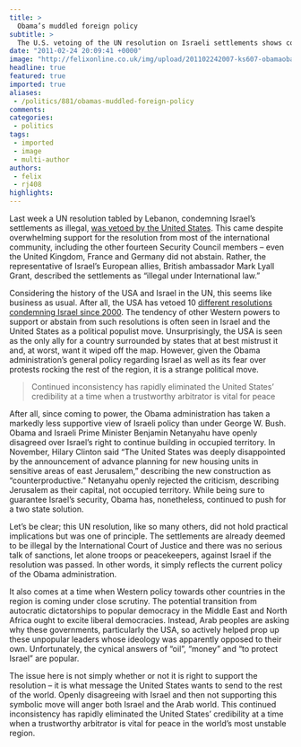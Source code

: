 ```yaml
---
title: >
  Obama’s muddled foreign policy
subtitle: >
  The U.S. vetoing of the UN resolution on Israeli settlements shows confusion
date: "2011-02-24 20:09:41 +0000"
image: "http://felixonline.co.uk/img/upload/201102242007-ks607-obamaoba.jpg"
headline: true
featured: true
imported: true
aliases:
 - /politics/881/obamas-muddled-foreign-policy
comments:
categories:
 - politics
tags:
 - imported
 - image
 - multi-author
authors:
 - felix
 - rj408
highlights:
---
```


Last week a UN resolution tabled by Lebanon, condemning Israel’s settlements as illegal, [was vetoed by the United States](http://www.bbc.co.uk/news/world-middle-east-12512732). This came despite overwhelming support for the resolution from most of the international community, including the other fourteen Security Council members – even the United Kingdom, France and Germany did not abstain. Rather, the representative of Israel’s European allies, British ambassador Mark Lyall Grant, described the settlements as “illegal under International law.”

Considering the history of the USA and Israel in the UN, this seems like business as usual. After all, the USA has vetoed 10 [different resolutions condemning Israel since 2000](http://www.globalpolicy.org/security-council/tables-and-charts-on-the-security-council-0-82/subjects-of-un-security-council-vetoes.html). The tendency of other Western powers to support or abstain from such resolutions is often seen in Israel and the United States as a political populist move. Unsurprisingly, the USA is seen as the only ally for a country surrounded by states that at best mistrust it and, at worst, want it wiped off the map. However, given the Obama administration’s general policy regarding Israel as well as its fear over protests rocking the rest of the region, it is a strange political move.

> Continued inconsistency has rapidly eliminated the United States’ credibility at a time when a trustworthy arbitrator is vital for peace

After all, since coming to power, the Obama administration has taken a markedly less supportive view of Israeli policy than under George W. Bush. Obama and Israeli Prime Minister Benjamin Netanyahu have openly disagreed over Israel’s right to continue building in occupied territory. In November, Hilary Clinton said “The United States was deeply disappointed by the announcement of advance planning for new housing units in sensitive areas of east Jerusalem,” describing the new construction as “counterproductive.” Netanyahu openly rejected the criticism, describing Jerusalem as their capital, not occupied territory. While being sure to guarantee Israel’s security, Obama has, nonetheless, continued to push for a two state solution.

Let’s be clear; this UN resolution, like so many others, did not hold practical implications but was one of principle. The settlements are already deemed to be illegal by the International Court of Justice and there was no serious talk of sanctions, let alone troops or peacekeepers, against Israel if the resolution was passed. In other words, it simply reflects the current policy of the Obama administration.

It also comes at a time when Western policy towards other countries in the region is coming under close scrutiny. The potential transition from autocratic dictatorships to popular democracy in the Middle East and North Africa ought to excite liberal democracies. Instead, Arab peoples are asking why these governments, particularly the USA, so actively helped prop up these unpopular leaders whose ideology was apparently opposed to their own. Unfortunately, the cynical answers of “oil”, “money” and “to protect Israel” are popular.

The issue here is not simply whether or not it is right to support the resolution – it is what message the United States wants to send to the rest of the world. Openly disagreeing with Israel and then not supporting this symbolic move will anger both Israel and the Arab world. This continued inconsistency has rapidly eliminated the United States’ credibility at a time when a trustworthy arbitrator is vital for peace in the world’s most unstable region.
